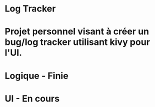 # Log Tracker
# Projet personnel visant à créer un bug/log tracker utilisant kivy pour l'UI.
#
# Logique - Finie
# UI - En cours